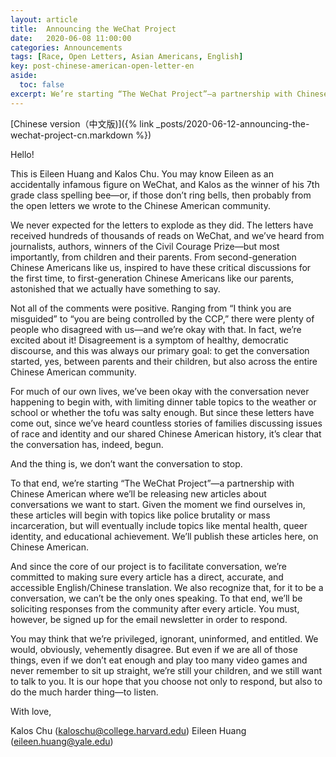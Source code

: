 ```yaml
---
layout: article
title:  Announcing the WeChat Project
date:   2020-06-08 11:00:00
categories: Announcements
tags: [Race, Open Letters, Asian Americans, English]
key: post-chinese-american-open-letter-en
aside:
  toc: false
excerpt: We’re starting “The WeChat Project”—a partnership with Chinese American where we’ll be releasing new articles about conversations we want to start. Given the moment we find ourselves in, these articles will begin with topics like police brutality or mass incarceration, but will eventually include topics like mental health, queer identity, and educational achievement.
---
```

[Chinese version（中文版)]({% link _posts/2020-06-12-announcing-the-wechat-project-cn.markdown %})

Hello!

This is Eileen Huang and Kalos Chu. You may know Eileen as an accidentally infamous figure on WeChat, and Kalos as the winner of his 7th grade class spelling bee—or, if those don’t ring bells, then probably from the open letters we wrote to the Chinese American community.

We never expected for the letters to explode as they did. The letters have received hundreds of thousands of reads on WeChat, and we’ve heard from journalists, authors, winners of the Civil Courage Prize—but most importantly, from children and their parents. From second-generation Chinese Americans like us, inspired to have these critical discussions for the first time, to first-generation Chinese Americans like our parents, astonished that we actually have something to say.

Not all of the comments were positive. Ranging from “I think you are misguided” to “you are being controlled by the CCP,” there were plenty of people who disagreed with us—and we’re okay with that. In fact, we’re excited about it! Disagreement is a symptom of healthy, democratic discourse, and this was always our primary goal: to get the conversation started, yes, between parents and their children, but also across the entire Chinese American community.

For much of our own lives, we’ve been okay with the conversation never happening to begin with, with limiting dinner table topics to the weather or school or whether the tofu was salty enough. But since these letters have come out, since we’ve heard countless stories of families discussing issues of race and identity and our shared Chinese American history, it’s clear that the conversation has, indeed, begun.

And the thing is, we don’t want the conversation to stop.

To that end, we’re starting “The WeChat Project”—a partnership with Chinese American where we’ll be releasing new articles about conversations we want to start. Given the moment we find ourselves in, these articles will begin with topics like police brutality or mass incarceration, but will eventually include topics like mental health, queer identity, and educational achievement. We’ll publish these articles here, on Chinese American.

And since the core of our project is to facilitate conversation, we’re committed to making sure every article has a direct, accurate, and accessible English/Chinese translation. We also recognize that, for it to be a conversation, we can’t be the only ones speaking. To that end, we’ll be soliciting responses from the community after every article. You must, however, be signed up for the email newsletter in order to respond.

You may think that we’re privileged, ignorant, uninformed, and entitled. We would, obviously, vehemently disagree. But even if we are all of those things, even if we don’t eat enough and play too many video games and never remember to sit up straight, we’re still your children, and we still want to talk to you. It is our hope that you choose not only to respond, but also to do the much harder thing—to listen.

With love,

Kalos Chu (kaloschu@college.harvard.edu)
Eileen Huang (eileen.huang@yale.edu)